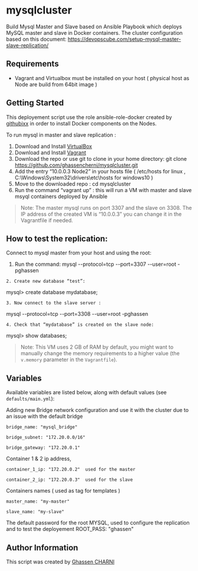 # mysqlcluster
Build Mysql Master and Slave based on Ansible Playbook which deploys MySQL master and slave in Docker containers.
The cluster configuration based on this document: https://devopscube.com/setup-mysql-master-slave-replication/

## Requirements

- Vagrant and Virtualbox must be installed on your host ( physical host as Node are build from 64bit image ) 

## Getting Started

This deployement script use the role ansible-role-docker created by [githubixx](https://github.com/githubixx) in order to install Docker components on the Nodes.

To run mysql in master and slave replication :

  1. Download and Install [VirtualBox](https://www.virtualbox.org/wiki/Downloads)
  2. Download and Install [Vagrant](https://www.vagrantup.com/downloads.html)
  3. Download the repo or use git to clone in your home directory: git clone https://github.com/ghassencherni/mysqlcluster.git
  4. Add the entry “10.0.0.3 Node2” in your hosts file ( /etc/hosts for linux , C:\Windows\System32\drivers\etc\hosts for windows10 )
  5. Move to the downloaded repo : cd mysqlcluster
  6. Run the command “vagrant up” : this will run a VM with master and slave msyql containers deployed by Ansible

> Note: 
The master mysql  runs on port 3307 and the slave on 3308.
The IP address of the created VM is “10.0.0.3” you can change it in the Vagrantfile if needed.
 
## How to test the replication:
Connect to mysql master from your host and using the root:
   1. Run the command:
mysql --protocol=tcp --port=3307 --user=root -pghassen
    
    2. Create new database “test”:
mysql> create database mydatabase;

    3. Now connect to the slave server :
mysql --protocol=tcp --port=3308 --user=root -pghassen

    4. Check that “mydatabase” is created on the slave node:
mysql> show databases;

> Note: This VM uses 2 GB of RAM by default, you might want to manually change the memory requirements to a higher value (the `v.memory` parameter in the `Vagrantfile`).

## Variables

Available variables are listed below, along with default values (see `defaults/main.yml`):



Adding new Bridge network configuration and use it with the cluster due to an issue with the default bridge 
 
    bridge_name: "mysql_bridge"
 
    bridge_subnet: "172.20.0.0/16"
 
    bridge_gateway: "172.20.0.1"



Container 1 & 2 ip address, 
 
    container_1_ip: "172.20.0.2"  used for the master
 
    container_2_ip: "172.20.0.3"  used for the slave



Containers names ( used as tag for templates )
    
    master_name: "my-master"
    
    slave_name: "my-slave"



The default password for the root MYSQL, used to configure the replication and to test the deployement 
    ROOT_PASS: "ghassen" 

## Author Information

This script  was created by [Ghassen CHARNI](https://github.com/ghassencherni/)
